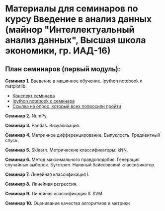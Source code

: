 # Материалы для семинаров по курсу Введение в анализ данных (майнор "Интеллектуальный анализ данных", Высшая школа экономики, гр. ИАД-16)

## План семинаров (первый модуль):

__Семинар 1.__ Введение в машинное обучение. Ipython notebook и matplotlib.
* [Конспект семинара](https://github.com/nadiinchi/HSE_minor_DataAnalysis_seminars_iad16/blob/master/seminar1_HSE.ipynb)
* [Ipython notebook с семинара](https://github.com/nadiinchi/HSE_minor_DataAnalysis_seminars_iad16/blob/master/seminar1_intro.ipynb)
* [Ссылка на опрос, который всех попросили пройти](goo.gl/forms/EpBjdfWbZU)

__Семинар 2.__ NumPy.

__Семинар 3.__ Pandas. Визуализация.

__Семинар 4.__ Матричное дифференцирование. Выпуклость. Градиентный спуск.

__Семинар 5.__ Sklearn. Метрические классификаторы: kNN. 

__Семинар 6.__ Метод максимального правдоподобия. Генерация случайных выборок. Бутстреп. Наивный байесовский классификатор.

__Семинар 7.__ Линейная классификация I.

__Семинар 8.__ Линейная регрессия. 

__Семинар 9.__ Линейная классификация II: SVM.

__Семинар 10.__ Оценивание качества алгоритмов и метрики

